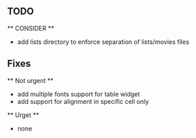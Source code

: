     
## TODO

** CONSIDER **
* add lists directory to enforce separation of lists/movies files
 
## Fixes

** Not urgent **
* add multiple fonts support for table widget
* add support for alignment in specific cell only

** Urget **
* none

